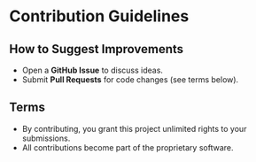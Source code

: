 # Contribution Guidelines

## How to Suggest Improvements
- Open a **GitHub Issue** to discuss ideas.
- Submit **Pull Requests** for code changes (see terms below).

## Terms
- By contributing, you grant this project unlimited rights to your submissions.
- All contributions become part of the proprietary software.
